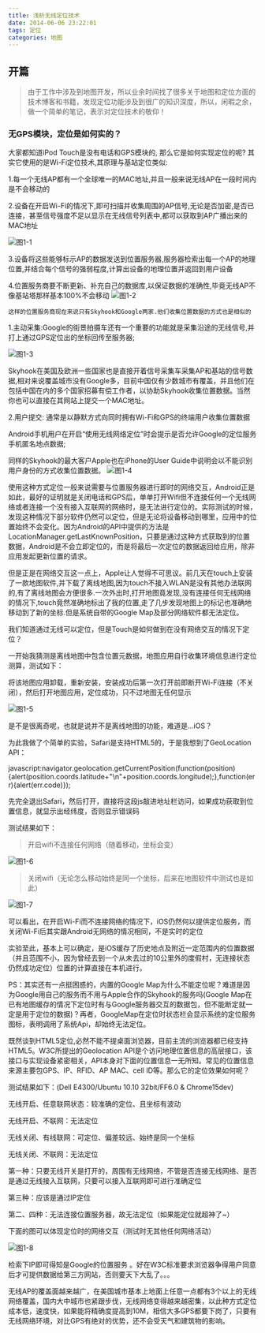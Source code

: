 ```yaml
---
title: 浅析无线定位技术
date: 2014-06-06 23:22:01
tags: 定位
categories: 地图
---
```


## 开篇

> 由于工作中涉及到地图开发，所以业余时间找了很多关于地图和定位方面的技术博客和书籍，发现定位功能涉及到很广的知识深度，所以，闲暇之余，做一个简单的笔记，表示对定位技术的敬仰！

### 无GPS模块，定位是如何实的？
大家都知道iPod Touch是没有电话和GPS模块的, 那么它是如何实现定位的呢?
其实它使用的是Wi-Fi定位技术,其原理与基站定位类似:

1.每一个无线AP都有一个全球唯一的MAC地址,并且一般来说无线AP在一段时间内是不会移动的

2.设备在开启Wi-Fi的情况下,即可扫描并收集周围的AP信号,无论是否加密,是否已连接，甚至信号强度不足以显示在无线信号列表中,都可以获取到AP广播出来的MAC地址

![图1-1](https://upload-images.jianshu.io/upload_images/1707644-47dcb99ccc00e333.PNG?imageMogr2/auto-orient/strip%7CimageView2/2/w/359)


3.设备将这些能够标示AP的数据发送到位置服务器,服务器检索出每一个AP的地理位置,并结合每个信号的强弱程度,计算出设备的地理位置并返回到用户设备

4.位置服务商要不断更新、补充自己的数据库,以保证数据的准确性,毕竟无线AP不像基站塔那样基本100%不会移动
![图1-2](https://upload-images.jianshu.io/upload_images/1707644-a7adeb75451229df.png?imageMogr2/auto-orient/strip%7CimageView2/2/w/630)



`这样的位置服务商现在来说只有Skyhook和Google两家.他们收集位置数据的方式也是相似的`

1.主动采集:Google的街景拍摄车还有一个重要的功能就是采集沿途的无线信号,并打上通过GPS定位出的坐标回传至服务器;

![图1-3](https://upload-images.jianshu.io/upload_images/1707644-4523356fea440e76.png?imageMogr2/auto-orient/strip%7CimageView2/2/w/647)


Skyhook在美国及欧洲一些国家也是直接开着信号采集车采集AP和基站的信号数据,相对来说覆盖城市没有Google多，目前中国仅有少数城市有覆盖，并且他们在包括中国在内的多个国家招募有偿工作者，以协助Skyhook收集位置数据。当然你也可以直接在其网站上提交一个MAC地址。

2.用户提交: 通常是以静默方式向同时拥有Wi-Fi和GPS的终端用户收集位置数据

Android手机用户在开启“使用无线网络定位”时会提示是否允许Google的定位服务手机匿名地点数据;

同样的Skyhook的最大客户Apple也在iPhone的User Guide中说明会以不能识别用户身份的方式收集位置数据。
![图1-4](https://upload-images.jianshu.io/upload_images/1707644-b371d29e0f90da3a.png?imageMogr2/auto-orient/strip%7CimageView2/2/w/298)



使用这种方式定位一般来说需要与位置服务器进行即时的网络交互，Android正是如此，最好的证明就是关闭电话和GPS后，单单打开Wifi但不连接任何一个无线网络或者连接一个没有接入互联网的网络时，是无法进行定位的。实际测试的时候，发现这种情况下部分软件仍然可以定位，但是无论将设备移动到哪里，应用中的位置始终不会变化。因为Android的API中提供的方法是LocationManager.getLastKnownPosition，只要是通过这种方式获取到的位置数据，Android是不会立即定位的，而是将最后一次定位的数据返回给应用，除非应用发起更新位置的请求。

但是正是在网络交互这一点上，Apple让人觉得不可思议。前几天在touch上安装了一款地图软件,并下载了离线地图,因为touch不接入WLAN是没有其他办法联网的,有了离线地图会方便很多.一次外出时,打开地图竟发现,没有连接任何无线网络的情况下,touch竟然准确地标出了我的位置,走了几步发现地图上的标记也准确地移动到了新的坐标.但是系统自带的Google Map及部分网络软件都无法定位。

我们知道通过无线可以定位，但是Touch是如何做到在没有网络交互的情况下定位？

一开始我猜测是离线地图中包含位置元数据，地图应用自行收集环境信息进行定位测算，测试如下：

将该地图应用卸载，重新安装，安装成功后第一次打开前即断开Wi-Fi连接（不关闭），然后打开地图应用，定位成功，只不过地图无任何显示

![图1-5](https://upload-images.jianshu.io/upload_images/1707644-0d0d3642f80547d2.PNG?imageMogr2/auto-orient/strip%7CimageView2/2/w/359)


是不是很离奇呢，也就是说并不是离线地图的功能，难道是...iOS？

为此我做了个简单的实验，Safari是支持HTML5的，于是我想到了GeoLocation API：

javascript:navigator.geolocation.getCurrentPosition(function(position){alert(position.coords.latitude+"\n"+position.coords.longitude);},function(err){alert(err.code)});

先完全退出Safari，然后打开，直接将这段js敲进地址栏访问，如果成功获取到位置信息，就显示出经纬度，否则显示错误码

测试结果如下：

>开启wifi不连接任何网络（随着移动，坐标会变）

![图1-6](https://upload-images.jianshu.io/upload_images/1707644-a379243b8d1bbfcf.PNG?imageMogr2/auto-orient/strip%7CimageView2/2/w/1000)


>关闭wifi（无论怎么移动始终是同一个坐标，后来在地图软件中测试也是如此）

![图1-7](https://upload-images.jianshu.io/upload_images/1707644-1945ed550a250edf.PNG?imageMogr2/auto-orient/strip%7CimageView2/2/w/960)


可以看出，在开启Wi-Fi而不连接网络的情况下，iOS仍然何以提供定位服务，而关闭Wi-Fi后其实跟Android无网络的情况相同，不是实时的定位

实验至此，基本上可以确定，是iOS缓存了历史地点及附近一定范围内的位置数据（并且范围不小，因为曾经去到一个从未去过的10公里外的度假村，无连接状态仍然成功定位）位置的计算直接在本机进行。

PS：其实还有一点挺困惑的，内置的Google Map为什么不能定位呢？难道是因为Google用自己的服务而不用与Apple合作的Skyhook的服务吗(Google Map在已有地图缓存的情况下定位时有与Google服务器交互的数据包，但不能断定就一定是用于定位的数据)？再者，GoogleMap在定位时状态栏会显示系统的定位服务图标，表明调用了系统Api，却始终无法定位。

既然谈到HTML5定位,必然不能不提桌面浏览器，目前主流的浏览器都已经支持HTML5。W3C所提出的Geolocation API是个访问地理位置信息的高层接口，该接口与实现设备紧密相关，API本身对下面的位置信息一无所知。常见的位置信息来源主要包GPS、IP、RFID、AP MAC、cell ID等。那么它的定位效果如何呢？

测试结果如下：(Dell E4300/Ubuntu 10.10 32bit/FF6.0 & Chrome15dev)

无线开启、任意联网状态：较准确的定位、且坐标有波动

无线开启、不联网：无法定位

无线关闭、有线联网：可定位、偏差较远、始终是同一个坐标

无线关闭、不联网：无法定位

第一种：只要无线开关是打开的，周围有无线网络，不管是否连接无线网络、是否是通过无线接入互联网，只要可以接入互联网即可进行准确定位

第三种：应该是通过IP定位

第二、四种：无法连接位置服务器，故无法定位（如果能定位就超神了~）

下面的图可以体现定位时的网络交互（测试时无其他任何网络活动）

![图1-8](https://upload-images.jianshu.io/upload_images/1707644-9bd44d4db35ce1f3.png?imageMogr2/auto-orient/strip%7CimageView2/2/w/727)


检索下IP即可得知是Google的位置服务 。好在W3C标准要求浏览器争得用户同意后才可提供数据给第三方网站，否则要天下大乱了。。。

无线AP的覆盖面越来越广，在美国城市基本上地面上任意一点都有3个以上的无线网络覆盖，国内大中城市也紧跟步伐，无线网络变得越来越密集，以此种方式定位成本低，速度快，如果能将精确度提高到10M，相信大多GPS都要下岗了，只要有无线网络环境，对比GPS有绝对的优势，还不会受天气和建筑物的影响。